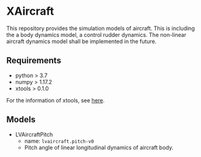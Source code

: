 # XAircraft

This repository provides the simulation models of aircraft.
This is including the a body dynamics model, a control rudder dynamics.
The non-linear aircraft dynamics model shall be implemented in the future.

## Requirements
- python > 3.7
- numpy > 1.17.2
- xtools > 0.1.0

For the information of xtools, see [here](https://github.com/xikasan/xtools).

## Models
- LVAircraftPitch
    - name: `lvaircraft.pitch-v0`
    - Pitch angle of linear longitudinal dynamics of aircraft body.
